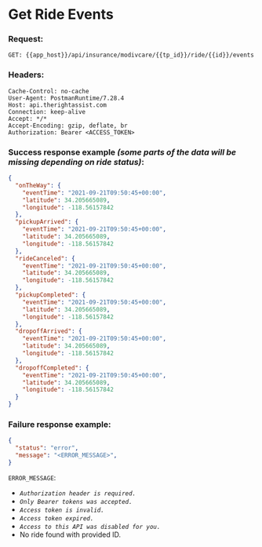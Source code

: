 # Get Ride Events

### Request:
```
GET: {{app_host}}/api/insurance/modivcare/{{tp_id}}/ride/{{id}}/events
```

### Headers:
```http
Cache-Control: no-cache
User-Agent: PostmanRuntime/7.28.4
Host: api.therightassist.com
Connection: keep-alive
Accept: */*
Accept-Encoding: gzip, deflate, br
Authorization: Bearer <ACCESS_TOKEN>
```

### Success response example _(some parts of the data will be missing depending on ride status)_:
```json
{
  "onTheWay": {
    "eventTime": "2021-09-21T09:50:45+00:00",
    "latitude": 34.205665089,
    "longitude": -118.56157842
  },
  "pickupArrived": {
    "eventTime": "2021-09-21T09:50:45+00:00",
    "latitude": 34.205665089,
    "longitude": -118.56157842
  },
  "rideCanceled": {
    "eventTime": "2021-09-21T09:50:45+00:00",
    "latitude": 34.205665089,
    "longitude": -118.56157842
  },
  "pickupCompleted": {
    "eventTime": "2021-09-21T09:50:45+00:00",
    "latitude": 34.205665089,
    "longitude": -118.56157842
  },
  "dropoffArrived": {
    "eventTime": "2021-09-21T09:50:45+00:00",
    "latitude": 34.205665089,
    "longitude": -118.56157842
  },
  "dropoffCompleted": {
    "eventTime": "2021-09-21T09:50:45+00:00",
    "latitude": 34.205665089,
    "longitude": -118.56157842
  }
}
```

### Failure response example:
```json
{
  "status": "error",
  "message": "<ERROR_MESSAGE>",
}
```

`ERROR_MESSAGE`:
  - _`Authorization header is required.`_
  - _`Only Bearer tokens was accepted.`_
  - _`Access token is invalid.`_
  - _`Access token expired.`_
  - _`Access to this API was disabled for you.`_
  - No ride found with provided ID.
